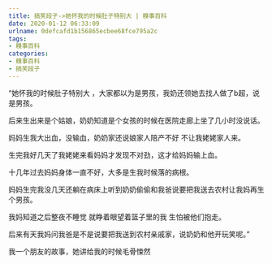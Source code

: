 ```yaml
---
title: 搞笑段子->她怀我的时候肚子特别大 | 糗事百科
date: 2020-01-12 06:33:09
urlname: 0defcafd1b156865ecbee68fce795a2c
tags: 
- 糗事百科
categories:
- 糗事百科
- 搞笑段子
---
```

“她怀我的时候肚子特别大 ，大家都以为是男孩，我奶还领她去找人做了b超，说是男孩。

后来生出来是个姑娘，奶奶知道是个女孩的时候在医院走廊上坐了几小时没说话。

妈妈生我大出血，没输血，奶奶家还说娘家人陪产不好 不让我姥姥家人来。

生完我好几天了我姥姥来看妈妈才发现不对劲，这才给妈妈输上血。

十几年过去妈妈身体一直不好，大多是生我时候落的病根。

妈妈生完我没几天还躺在病床上听到奶奶偷偷和我爸说要把我送去农村让我妈再生个男孩。

我妈知道之后整夜不睡觉 就睁着眼望着篮子里的我 生怕被他们抱走。

后来有天我妈问我爸是不是说要把我送到农村亲戚家，说奶奶和他开玩笑呢。”

我一个朋友的故事，她讲给我的时候毛骨悚然


